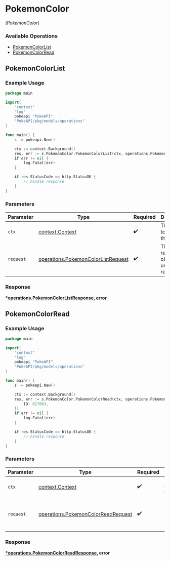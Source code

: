# PokemonColor
(*PokemonColor*)

### Available Operations

* [PokemonColorList](#pokemoncolorlist)
* [PokemonColorRead](#pokemoncolorread)

## PokemonColorList

### Example Usage

```go
package main

import(
	"context"
	"log"
	pokeapi "PokeAPI"
	"PokeAPI/pkg/models/operations"
)

func main() {
    s := pokeapi.New()

    ctx := context.Background()
    res, err := s.PokemonColor.PokemonColorList(ctx, operations.PokemonColorListRequest{})
    if err != nil {
        log.Fatal(err)
    }

    if res.StatusCode == http.StatusOK {
        // handle response
    }
}
```

### Parameters

| Parameter                                                                                | Type                                                                                     | Required                                                                                 | Description                                                                              |
| ---------------------------------------------------------------------------------------- | ---------------------------------------------------------------------------------------- | ---------------------------------------------------------------------------------------- | ---------------------------------------------------------------------------------------- |
| `ctx`                                                                                    | [context.Context](https://pkg.go.dev/context#Context)                                    | :heavy_check_mark:                                                                       | The context to use for the request.                                                      |
| `request`                                                                                | [operations.PokemonColorListRequest](../../models/operations/pokemoncolorlistrequest.md) | :heavy_check_mark:                                                                       | The request object to use for the request.                                               |


### Response

**[*operations.PokemonColorListResponse](../../models/operations/pokemoncolorlistresponse.md), error**


## PokemonColorRead

### Example Usage

```go
package main

import(
	"context"
	"log"
	pokeapi "PokeAPI"
	"PokeAPI/pkg/models/operations"
)

func main() {
    s := pokeapi.New()

    ctx := context.Background()
    res, err := s.PokemonColor.PokemonColorRead(ctx, operations.PokemonColorReadRequest{
        ID: 617663,
    })
    if err != nil {
        log.Fatal(err)
    }

    if res.StatusCode == http.StatusOK {
        // handle response
    }
}
```

### Parameters

| Parameter                                                                                | Type                                                                                     | Required                                                                                 | Description                                                                              |
| ---------------------------------------------------------------------------------------- | ---------------------------------------------------------------------------------------- | ---------------------------------------------------------------------------------------- | ---------------------------------------------------------------------------------------- |
| `ctx`                                                                                    | [context.Context](https://pkg.go.dev/context#Context)                                    | :heavy_check_mark:                                                                       | The context to use for the request.                                                      |
| `request`                                                                                | [operations.PokemonColorReadRequest](../../models/operations/pokemoncolorreadrequest.md) | :heavy_check_mark:                                                                       | The request object to use for the request.                                               |


### Response

**[*operations.PokemonColorReadResponse](../../models/operations/pokemoncolorreadresponse.md), error**

